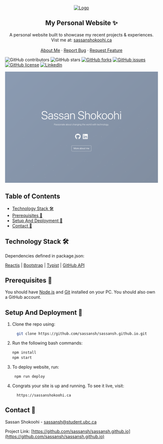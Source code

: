 <!-- PROJECT LOGO -->
<br />
<p align="center">
 <a href="https://github.com/sassansh/sassansh.github.io">
    <img src="https://bit.ly/3oR1QUV" alt="Logo" width="80" height="80">
  </a>
  <h2 align="center">My Personal Website ✨</h2>

  <p align="center">
    A personal website built to showcase my recent projects & experiences. Vist me at: 
    <a href="https://sassanshokoohi.ca">sassanshokoohi.ca</a>
    <br />
    <br />
    <a href="https://sassanshokoohi.ca">About Me</a>
    ·
    <a href="https://github.com/sassansh/sassansh.github.io/issues">Report Bug</a>
    ·
    <a href="https://github.com/sassansh/sassansh.github.io/issues">Request Feature</a>
  </p>
</p>

![GitHub contributors](https://img.shields.io/github/contributors/sassansh/sassansh.github.io?color=ffcc66&style=for-the-badge)
![GitHub stars](https://img.shields.io/github/stars/sassansh/sassansh.github.io?color=ffcc66&style=for-the-badge)
[![GitHub forks](https://img.shields.io/github/forks/sassansh/sassansh.github.io?style=for-the-badge)](https://github.com/sassansh/sassansh.github.io/network)
[![GitHub issues](https://img.shields.io/github/issues/sassansh/sassansh.github.io?color=ffcc66&style=for-the-badge)](https://github.com/sassansh/sassansh.github.io/issues)
[![GitHub license](https://img.shields.io/github/license/sassansh/sassansh.github.io?style=for-the-badge)](https://github.com/sassansh/sassansh.github.io/blob/master/LICENSE)
[![LinkedIn][linkedin-shield]][linkedin-url]

[![Site preview](/public/social-image.png)](https://sassanshokoohi.ca/)

## Table of Contents

- [Technology Stack 🛠️](#technology-stack-)
- [Prerequisites 🍪](#prerequisites-)
- [Setup And Deployment 🔧](#setup-and-deployment-)
- [Contact 📧](#contact-)

## Technology Stack 🛠️

Dependencies defined in package.json:

[Reactjs](https://reactjs.org/)
| [Bootstrap](https://getbootstrap.com/)
| [Typist](https://github.com/jstejada/react-typist)
| [GitHub API](https://developer.github.com/v3/repos/)

## Prerequisites 🍪

You should have [Node.js](https://nodejs.org/en/) and [Git](https://git-scm.com/) installed on your PC. You should also own a GitHub account.

## Setup And Deployment 🔧

1. Clone the repo using:

   ```bash
     git clone https://github.com/sassansh/sassansh.github.io.git
   ```

2. Run the following bash commands:

   ```bash
   npm install
   npm start
   ```

3. To deploy website, run:

   ```bash
    npm run deploy
   ```

4. Congrats your site is up and running. To see it live, visit:

   ```https
     https://sassanshokoohi.ca
   ```

## Contact 📧

Sassan Shokoohi - sassansh@student.ubc.ca

Project Link: [https://github.com/sassansh/sassansh.github.io](https://github.com/sassansh/sassansh.github.io)

[linkedin-shield]: https://img.shields.io/badge/-LinkedIn-black.svg?style=for-the-badge&logo=linkedin&colorB=555
[linkedin-url]: https://www.linkedin.com/in/sassanshokoohi/
